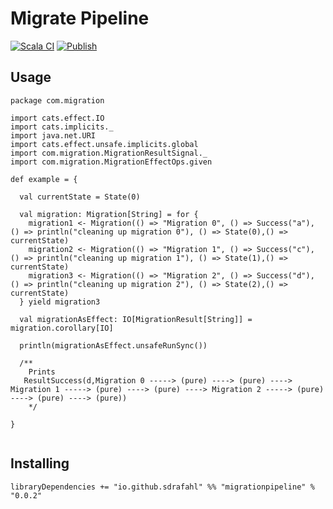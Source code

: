 # Migrate Pipeline

[![Scala CI](https://github.com/sdrafahl/migratepipeline/actions/workflows/scala.yml/badge.svg)](https://github.com/sdrafahl/migratepipeline/actions/workflows/scala.yml)
[![Publish](https://github.com/sdrafahl/migratepipeline/actions/workflows/release.yml/badge.svg)](https://github.com/sdrafahl/migratepipeline/actions/workflows/release.yml)

## Usage

```
package com.migration

import cats.effect.IO
import cats.implicits._
import java.net.URI
import cats.effect.unsafe.implicits.global
import com.migration.MigrationResultSignal._
import com.migration.MigrationEffectOps.given

def example = {

  val currentState = State(0)

  val migration: Migration[String] = for {
    migration1 <- Migration(() => "Migration 0", () => Success("a"), () => println("cleaning up migration 0"), () => State(0),() => currentState)
    migration2 <- Migration(() => "Migration 1", () => Success("c"), () => println("cleaning up migration 1"), () => State(1),() => currentState)
    migration3 <- Migration(() => "Migration 2", () => Success("d"), () => println("cleaning up migration 2"), () => State(2),() => currentState)
  } yield migration3

  val migrationAsEffect: IO[MigrationResult[String]] = migration.corollary[IO]

  println(migrationAsEffect.unsafeRunSync())

  /**
    Prints 
   ResultSuccess(d,Migration 0 -----> (pure) ----> (pure) ----> Migration 1 -----> (pure) ----> (pure) ----> Migration 2 -----> (pure) ----> (pure) ----> (pure))
    */
  
}


```

## Installing

```
libraryDependencies += "io.github.sdrafahl" %% "migrationpipeline" % "0.0.2"
```
